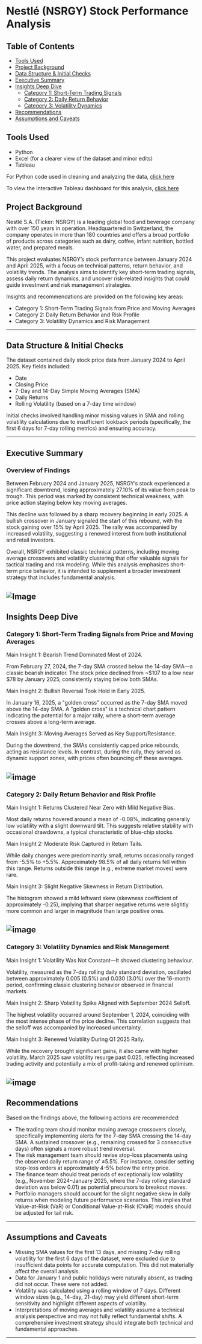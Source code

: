 # Nestlé (NSRGY) Stock Performance Analysis

## Table of Contents

- [Tools Used](#tools-used)
- [Project Background](#project-background)
- [Data Structure & Initial Checks](#data-structure--initial-checks)
- [Executive Summary](#executive-summary)
- [Insights Deep Dive](#insights-deep-dive)
  - [Category 1: Short-Term Trading Signals](#category-1-short-term-trading-signals-from-price-and-moving-averages)
  - [Category 2: Daily Return Behavior](#category-2-daily-return-behavior-and-risk-profile)
  - [Category 3: Volatility Dynamics](#category-3-volatility-dynamics-and-risk-management)
- [Recommendations](#recommendations)
- [Assumptions and Caveats](#assumptions-and-caveats)

## Tools Used

- Python
- Excel (for a clearer view of the dataset and minor edits)
- Tableau

For Python code used in cleaning and analyzing the data, [click here](https://github.com/Etingena/Etinosa-Portfolio/blob/7fc7199f87a69cf04eeaa400701a11c5aa59ee55/Nestlestock%20(1).ipynb)

To view the interactive Tableau dashboard for this analysis, [click here](https://public.tableau.com/views/Nestle_17486275953630/Dashboard1?:language=en-US&:sid=&:display_count=n&:origin=viz_share_lin)

## Project Background
Nestlé S.A. (Ticker: NSRGY) is a leading global food and beverage company with over 150 years in operation. Headquartered in Switzerland, the company operates in more than 180 countries and offers a broad portfolio of products across categories such as dairy, coffee, infant nutrition, bottled water, and prepared meals.

This project evaluates NSRGY’s stock performance between January 2024 and April 2025, with a focus on technical patterns, return behavior, and volatility trends. The analysis aims to identify key short-term trading signals, assess daily return dynamics, and uncover risk-related insights that could guide investment and risk management strategies.

Insights and recommendations are provided on the following key areas:

- Category 1: Short-Term Trading Signals from Price and Moving Averages  
- Category 2: Daily Return Behavior and Risk Profile  
- Category 3: Volatility Dynamics and Risk Management

---

## Data Structure & Initial Checks  
The dataset contained daily stock price data from January 2024 to April 2025. Key fields included:

- Date  
- Closing Price  
- 7-Day and 14-Day Simple Moving Averages (SMA)  
- Daily Returns  
- Rolling Volatility (based on a 7-day time window)

Initial checks involved handling minor missing values in SMA and rolling volatility calculations due to insufficient lookback periods (specifically, the first 6 days for 7-day rolling metrics) and ensuring accuracy.

---

## Executive Summary  

### Overview of Findings  
Between February 2024 and January 2025, NSRGY’s stock experienced a significant downtrend, losing approximately 27.10% of its value from peak to trough. This period was marked by consistent technical weakness, with price action staying below key moving averages.

This decline was followed by a sharp recovery beginning in early 2025. A bullish crossover in January signaled the start of this rebound, with the stock gaining over 15% by April 2025. The rally was accompanied by increased volatility, suggesting a renewed interest from both institutional and retail investors.

Overall, NSRGY exhibited classic technical patterns, including moving average crossovers and volatility clustering that offer valuable signals for tactical trading and risk modeling. While this analysis emphasizes short-term price behavior, it is intended to supplement a broader investment strategy that includes fundamental analysis.

![Image](images/Dashboard.png)
---

## Insights Deep Dive  

### Category 1: Short-Term Trading Signals from Price and Moving Averages  

Main Insight 1: Bearish Trend Dominated Most of 2024.

From February 27, 2024, the 7-day SMA crossed below the 14-day SMA—a classic bearish indicator. The stock price declined from ~$107 to a low near $78 by January 2025, consistently staying below both SMAs.

Main Insight 2: Bullish Reversal Took Hold in Early 2025.

In January 16, 2025, a "golden cross" occurred as the 7-day SMA moved above the 14-day SMA. A "golden cross" is a technical chart pattern indicating the potential for a major rally, where a short-term average crosses above a long-term average.

Main Insight 3: Moving Averages Served as Key Support/Resistance.

During the downtrend, the SMAs consistently capped price rebounds, acting as resistance levels. In contrast, during the rally, they served as dynamic support zones, with prices often bouncing off these averages.

![image](images/Sheet.png)
---

### Category 2: Daily Return Behavior and Risk Profile  

Main Insight 1: Returns Clustered Near Zero with Mild Negative Bias.

Most daily returns hovered around a mean of -0.08%, indicating generally low volatility with a slight downward tilt. This suggests relative stability with occasional drawdowns, a typical characteristic of blue-chip stocks.

Main Insight 2: Moderate Risk Captured in Return Tails.

While daily changes were predominantly small, returns occasionally ranged from -5.5% to +5.5%. Approximately 98.5% of all daily returns fell within this range. Returns outside this range (e.g., extreme market moves) were rare.

Main Insight 3: Slight Negative Skewness in Return Distribution.

The histogram showed a mild leftward skew (skewness coefficient of approximately -0.25), implying that sharper negative returns were slightly more common and larger in magnitude than large positive ones.

![image](images/Sheet-2.png)
---

### Category 3: Volatility Dynamics and Risk Management  

Main Insight 1: Volatility Was Not Constant—It showed clustering behaviour.

Volatility, measured as the 7-day rolling daily standard deviation, oscillated between approximately 0.005 (0.5%) and 0.030 (3.0%) over the 16-month period, confirming classic clustering behavior observed in financial markets.

Main Insight 2: Sharp Volatility Spike Aligned with September 2024 Selloff.

The highest volatility occurred around September 1, 2024, coinciding with the most intense phase of the price decline. This correlation suggests that the selloff was accompanied by increased uncertainty.

Main Insight 3: Renewed Volatility During Q1 2025 Rally.

While the recovery brought significant gains, it also came with higher volatility. March 2025 saw volatility resurge past 0.025, reflecting increased trading activity and potentially a mix of profit-taking and renewed optimism.

![image](images/Sheet-3.png)
---

## Recommendations

Based on the findings above, the following actions are recommended:

- The trading team should monitor moving average crossovers closely, specifically implementing alerts for the 7-day SMA crossing the 14-day SMA. A sustained crossover (e.g., remaining crossed for 3 consecutive days) often signals a more robust trend reversal.
- The risk management team should revise stop-loss placements using the observed daily return range of ±5.5%. For instance, consider setting stop-loss orders at approximately 4-5% below the entry price.
- The finance team should treat periods of exceptionally low volatility (e.g., November 2024–January 2025, where the 7-day rolling standard deviation was below 0.01) as potential precursors to breakout moves.
- Portfolio managers should account for the slight negative skew in daily returns when modeling future performance scenarios. This implies that Value-at-Risk (VaR) or Conditional Value-at-Risk (CVaR) models should be adjusted for tail risk.

---

## Assumptions and Caveats

- Missing SMA values for the first 13 days, and missing 7-day rolling volatility for the first 6 days of the dataset, were excluded due to insufficient data points for accurate computation. This did not materially affect the overall analysis.
- Data for January 1 and public holidays were naturally absent, as trading did not occur. These were not added.
- Volatility was calculated using a rolling window of 7 days. Different window sizes (e.g., 14-day, 21-day) may yield different short-term sensitivity and highlight different aspects of volatility.
- Interpretations of moving averages and volatility assume a technical analysis perspective and may not fully reflect fundamental shifts. A comprehensive investment strategy should integrate both technical and fundamental approaches.

---
